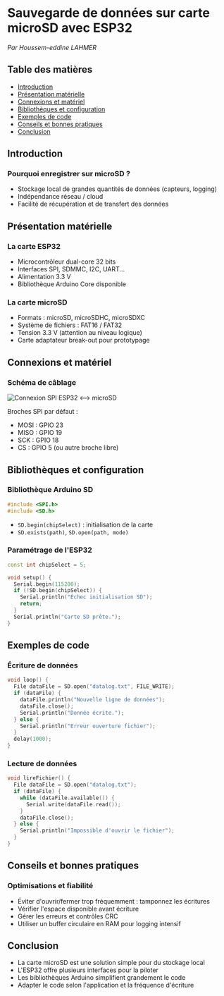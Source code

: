 # Sauvegarde de données sur carte microSD avec ESP32
*Par Houssem-eddine LAHMER*

## Table des matières
- [Introduction](#introduction)
- [Présentation matérielle](#présentation-matérielle)
- [Connexions et matériel](#connexions-et-matériel)
- [Bibliothèques et configuration](#bibliothèques-et-configuration)
- [Exemples de code](#exemples-de-code)
- [Conseils et bonnes pratiques](#conseils-et-bonnes-pratiques)
- [Conclusion](#conclusion)

## Introduction
### Pourquoi enregistrer sur microSD ?
- Stockage local de grandes quantités de données (capteurs, logging)
- Indépendance réseau / cloud
- Facilité de récupération et de transfert des données

## Présentation matérielle
### La carte ESP32
- Microcontrôleur dual-core 32 bits
- Interfaces SPI, SDMMC, I2C, UART...
- Alimentation 3.3 V
- Bibliothèque Arduino Core disponible

### La carte microSD
- Formats : microSD, microSDHC, microSDXC
- Système de fichiers : FAT16 / FAT32
- Tension 3.3 V (attention au niveau logique)
- Carte adaptateur break-out pour prototypage

## Connexions et matériel
### Schéma de câblage

![Connexion SPI ESP32 <--> microSD](1_HjtbjHda4oy-VH6plX81GA.jpg)

Broches SPI par défaut :
- MOSI : GPIO 23
- MISO : GPIO 19
- SCK  : GPIO 18
- CS   : GPIO 5 (ou autre broche libre)

## Bibliothèques et configuration
### Bibliothèque Arduino SD

```cpp
#include <SPI.h>
#include <SD.h>
```

- `SD.begin(chipSelect)` : initialisation de la carte
- `SD.exists(path)`, `SD.open(path, mode)`

### Paramétrage de l'ESP32

```cpp
const int chipSelect = 5;

void setup() {
  Serial.begin(115200);
  if (!SD.begin(chipSelect)) {
    Serial.println("Échec initialisation SD");
    return;
  }
  Serial.println("Carte SD prête.");
}
```

## Exemples de code
### Écriture de données

```cpp
void loop() {
  File dataFile = SD.open("datalog.txt", FILE_WRITE);
  if (dataFile) {
    dataFile.println("Nouvelle ligne de données");
    dataFile.close();
    Serial.println("Donnée écrite.");
  } else {
    Serial.println("Erreur ouverture fichier");
  }
  delay(1000);
}
```

### Lecture de données

```cpp
void lireFichier() {
  File dataFile = SD.open("datalog.txt");
  if (dataFile) {
    while (dataFile.available()) {
      Serial.write(dataFile.read());
    }
    dataFile.close();
  } else {
    Serial.println("Impossible d'ouvrir le fichier");
  }
}
```

## Conseils et bonnes pratiques
### Optimisations et fiabilité
- Éviter d'ouvrir/fermer trop fréquemment : tamponnez les écritures
- Vérifier l'espace disponible avant écriture
- Gérer les erreurs et contrôles CRC
- Utiliser un buffer circulaire en RAM pour logging intensif

## Conclusion
- La carte microSD est une solution simple pour du stockage local
- L'ESP32 offre plusieurs interfaces pour la piloter
- Les bibliothèques Arduino simplifient grandement le code
- Adapter le code selon l'application et la fréquence d'écriture

